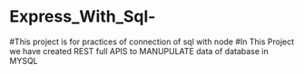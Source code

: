 ﻿# Express_With_Sql-
#This project is for practices of connection of sql with node
#In This Project we have created REST full APIS to MANUPULATE data of database in MYSQL
